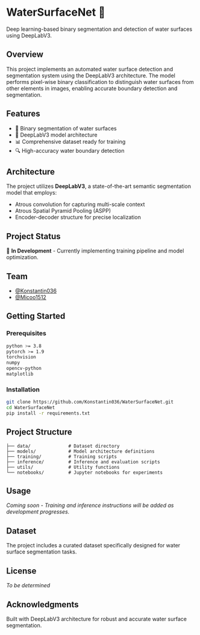# WaterSurfaceNet 🌊

Deep learning-based binary segmentation and detection of water surfaces using DeepLabV3.

## Overview

This project implements an automated water surface detection and segmentation system using the DeepLabV3 architecture. The model performs pixel-wise binary classification to distinguish water surfaces from other elements in images, enabling accurate boundary detection and segmentation.

## Features

- 🎯 Binary segmentation of water surfaces
- 🧠 DeepLabV3 model architecture
- 📊 Comprehensive dataset ready for training
- 🔍 High-accuracy water boundary detection

## Architecture

The project utilizes **DeepLabV3**, a state-of-the-art semantic segmentation model that employs:
- Atrous convolution for capturing multi-scale context
- Atrous Spatial Pyramid Pooling (ASPP)
- Encoder-decoder structure for precise localization

## Project Status

🚧 **In Development** - Currently implementing training pipeline and model optimization.

## Team

- [@Konstantin036](https://github.com/Konstantin036)
- [@Micoo1512](https://github.com/Mico11512)

## Getting Started

### Prerequisites

```bash
python >= 3.8
pytorch >= 1.9
torchvision
numpy
opencv-python
matplotlib
```

### Installation

```bash
git clone https://github.com/Konstantin036/WaterSurfaceNet.git
cd WaterSurfaceNet
pip install -r requirements.txt
```

## Project Structure

```
├── data/              # Dataset directory
├── models/            # Model architecture definitions
├── training/          # Training scripts
├── inference/         # Inference and evaluation scripts
├── utils/             # Utility functions
└── notebooks/         # Jupyter notebooks for experiments
```

## Usage

*Coming soon - Training and inference instructions will be added as development progresses.*

## Dataset

The project includes a curated dataset specifically designed for water surface segmentation tasks.

## License

*To be determined*

## Acknowledgments

Built with DeepLabV3 architecture for robust and accurate water surface segmentation.
